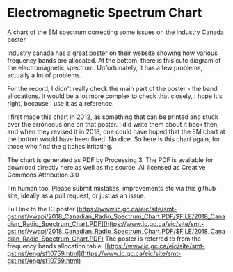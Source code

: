 # Electromagnetic Spectrum Chart

A chart of the EM spectrum correcting some issues on the Industry Canada poster.

Industry canada has a 
[great poster](https://www.ic.gc.ca/eic/site/smt-gst.nsf/vwapj/2018_Canadian_Radio_Spectrum_Chart.PDF/$FILE/2018_Canadian_Radio_Spectrum_Chart.PDF)
 on their website showing how various frequency bands are allocated.  At the bottom, there is this cute diagram of the electromagnetic spectrum.  Unfortunately, it has a few problems, actually a lot of problems.

For the record, I didn't really check the main part of the poster - the band allocations.  It would be a lot more complex to check that closely, I hope it's right, because I use it as a reference.

I first made this chart in 2012, as something that can be printed and stuck over the erroneous one on that poster.  I did write them about it back then, and when they revised it in 2018, one could have hoped that the EM chart at the bottom would have been fixed.  No dice.  So here is this chart again, for those who find the glitches irritating.

The chart is generated as PDF by Processing 3.  The PDF is available for download directly here as well as the source.  All licensed as Creative Commons Attribution 3.0 

I'm human too.  Please submit mistakes, improvements etc via this github site, ideally as a pull request, or just as an issue.

Full link to the IC poster
[https://www.ic.gc.ca/eic/site/smt-gst.nsf/vwapj/2018_Canadian_Radio_Spectrum_Chart.PDF/$FILE/2018_Canadian_Radio_Spectrum_Chart.PDF](https://www.ic.gc.ca/eic/site/smt-gst.nsf/vwapj/2018_Canadian_Radio_Spectrum_Chart.PDF/$FILE/2018_Canadian_Radio_Spectrum_Chart.PDF)
The poster is referred to from the frequency bands allocation table. 
[https://www.ic.gc.ca/eic/site/smt-gst.nsf/eng/sf10759.html](https://www.ic.gc.ca/eic/site/smt-gst.nsf/eng/sf10759.html)
